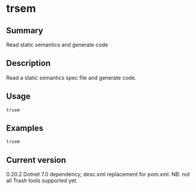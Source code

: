 # trsem

## Summary

Read static semantics and generate code

## Description

Read a static semantics spec file and generate code.

## Usage

    trsem

## Examples

    trsem

## Current version

0.20.2 Dotnet 7.0 dependency; desc.xml replacement for pom.xml. NB: not all Trash tools supported yet.
